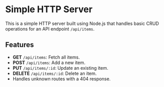 # Simple HTTP Server

This is a simple HTTP server built using Node.js that handles basic CRUD operations for an API endpoint `/api/items`.

## Features

- **GET** `/api/items`: Fetch all items.
- **POST** `/api/items`: Add a new item.
- **PUT** `/api/items/:id`: Update an existing item.
- **DELETE** `/api/items/:id`: Delete an item.
- Handles unknown routes with a 404 response.

